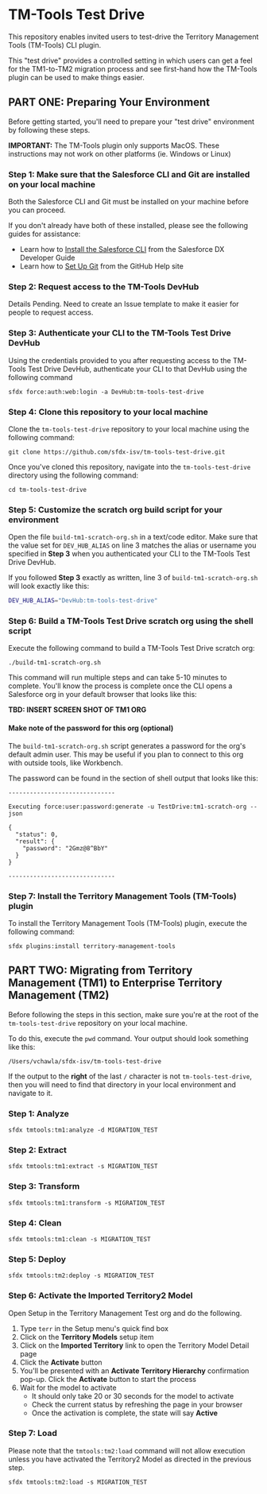 # TM-Tools Test Drive

This repository enables invited users to test-drive the Territory Management Tools (TM-Tools) CLI plugin. 

This "test drive" provides a controlled setting in which users can get a feel for the TM1-to-TM2 migration process and see first-hand how the TM-Tools plugin can be used to make things easier.

## PART ONE: Preparing Your Environment

Before getting started, you'll need to prepare your "test drive" environment by following these steps.

**IMPORTANT:** The TM-Tools plugin only supports MacOS. These instructions may not work on other platforms (ie. Windows or Linux)

### Step 1: Make sure that the Salesforce CLI and Git are installed on your local machine

Both the Salesforce CLI and Git must be installed on your machine before you can proceed. 

If you don't already have both of these installed, please see the following guides for assistance:

* Learn how to [Install the Salesforce CLI](https://developer.salesforce.com/docs/atlas.en-us.sfdx_setup.meta/sfdx_setup/sfdx_setup_install_cli.htm) from the Salesforce DX Developer Guide
* Learn how to [Set Up Git](https://help.github.com/articles/set-up-git/) from the GitHub Help site

### Step 2: Request access to the TM-Tools DevHub
Details Pending. Need to create an Issue template to make it easier for people to request access.

### Step 3: Authenticate your CLI to the TM-Tools Test Drive DevHub
Using the credentials provided to you after requesting access to the TM-Tools Test Drive DevHub, authenticate your CLI to that DevHub using the following command

```shell
sfdx force:auth:web:login -a DevHub:tm-tools-test-drive
```

### Step 4: Clone this repository to your local machine
Clone the `tm-tools-test-drive` repository to your local machine using the following command:

```shell
git clone https://github.com/sfdx-isv/tm-tools-test-drive.git
```

Once you've cloned this repository, navigate into the `tm-tools-test-drive` directory using the following command:

```shell
cd tm-tools-test-drive
```

### Step 5: Customize the scratch org build script for your environment

Open the file `build-tm1-scratch-org.sh` in a text/code editor. Make sure that the value set for `DEV_HUB_ALIAS` on line 3 matches the alias or username you specified in **Step 3** when you authenticated your CLI to the TM-Tools Test Drive DevHub.

If you followed **Step 3** exactly as written, line 3 of `build-tm1-scratch-org.sh` will look exactly like this:

```sh
DEV_HUB_ALIAS="DevHub:tm-tools-test-drive"
```

### Step 6: Build a TM-Tools Test Drive scratch org using the shell script

Execute the following command to build a TM-Tools Test Drive scratch org:
```shell
./build-tm1-scratch-org.sh
```

This command will run multiple steps and can take 5-10 minutes to complete.  You'll know the process is complete once the CLI opens a Salesforce org in your default browser that looks like this:

**TBD: INSERT SCREEN SHOT OF TM1 ORG**

#### Make note of the password for this org (optional)
The `build-tm1-scratch-org.sh` script generates a password for the org's default admin user. This may be useful if you plan to connect to this org with outside tools, like Workbench.

The password can be found in the section of shell output that looks like this:

```shell
------------------------------

Executing force:user:password:generate -u TestDrive:tm1-scratch-org --json

{
  "status": 0,
  "result": {
    "password": "2Gmz@8^BbY"
  }
}

------------------------------
```

### Step 7: Install the Territory Management Tools (TM-Tools) plugin

To install the Territory Management Tools (TM-Tools) plugin, execute the following command:

```shell
sfdx plugins:install territory-management-tools
```


## PART TWO: Migrating from Territory Management (TM1) to Enterprise Territory Management (TM2)

Before following the steps in this section, make sure you're at the root of the `tm-tools-test-drive` repository on your local machine.

To do this, execute the `pwd` command. Your output should look something like this:

```shell
/Users/vchawla/sfdx-isv/tm-tools-test-drive
```

If the output to the **right** of the last `/` character is not `tm-tools-test-drive`, then you will need to find that directory in your local environment and navigate to it.


### Step 1: Analyze

<!--Details TBA-->

```shell
sfdx tmtools:tm1:analyze -d MIGRATION_TEST
```

### Step 2: Extract

<!--Details TBA-->

```shell
sfdx tmtools:tm1:extract -s MIGRATION_TEST
```

### Step 3: Transform

<!--Details TBA-->

```shell
sfdx tmtools:tm1:transform -s MIGRATION_TEST
```

### Step 4: Clean

<!--Details TBA-->

```shell
sfdx tmtools:tm1:clean -s MIGRATION_TEST
```

### Step 5: Deploy

<!--Details TBA-->

```shell
sfdx tmtools:tm2:deploy -s MIGRATION_TEST
```

### Step 6: Activate the Imported Territory2 Model

Open Setup in the Territory Management Test org and do the following.

1. Type `terr` in the Setup menu's quick find box
2. Click on the **Territory Models** setup item
3. Click on the **Imported Territory** link to open the Territory Model Detail page
4. Click the **Activate** button
5. You'll be presented with an **Activate Territory Hierarchy** confirmation pop-up. Click the **Activate** button to start the process
6. Wait for the model to activate
    * It should only take 20 or 30 seconds for the model to activate
    * Check the current status by refreshing the page in your browser
    * Once the activation is complete, the state will say **Active**


### Step 7: Load

<!--Details TBA-->

Please note that the `tmtools:tm2:load` command will not allow execution unless you have activated the Territory2 Model as directed in the previous step.

```shell
sfdx tmtools:tm2:load -s MIGRATION_TEST
```
